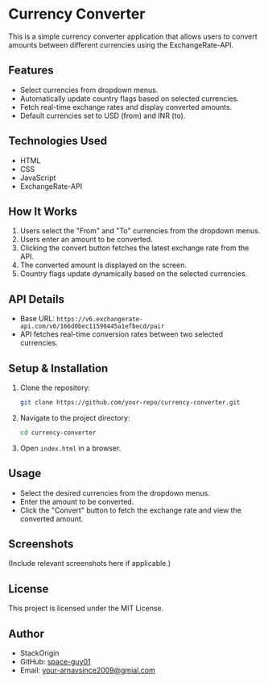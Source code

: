 # Currency Converter

This is a simple currency converter application that allows users to convert amounts between different currencies using the ExchangeRate-API.

## Features

- Select currencies from dropdown menus.
- Automatically update country flags based on selected currencies.
- Fetch real-time exchange rates and display converted amounts.
- Default currencies set to USD (from) and INR (to).

## Technologies Used

- HTML
- CSS
- JavaScript
- ExchangeRate-API

## How It Works

1. Users select the "From" and "To" currencies from the dropdown menus.
2. Users enter an amount to be converted.
3. Clicking the convert button fetches the latest exchange rate from the API.
4. The converted amount is displayed on the screen.
5. Country flags update dynamically based on the selected currencies.

## API Details

- Base URL: `https://v6.exchangerate-api.com/v6/166d0bec11590445a1efbecd/pair`
- API fetches real-time conversion rates between two selected currencies.

## Setup & Installation

1. Clone the repository:
   ```sh
   git clone https://github.com/your-repo/currency-converter.git
   ```
2. Navigate to the project directory:
   ```sh
   cd currency-converter
   ```
3. Open `index.html` in a browser.

## Usage

- Select the desired currencies from the dropdown menus.
- Enter the amount to be converted.
- Click the "Convert" button to fetch the exchange rate and view the converted amount.

## Screenshots

(Include relevant screenshots here if applicable.)

## License

This project is licensed under the MIT License.

## Author

- StackOrigin
- GitHub: [space-guy01](https://github.com/space-guy01)
- Email: your-arnavsince2009@gmial.com
